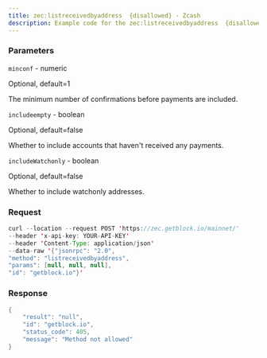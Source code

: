 ```yaml
---
title: zec:listreceivedbyaddress  {disallowed} - Zcash
description: Example code for the zec:listreceivedbyaddress  {disallowed} json-rpc method. Сomplete guide on how to use zec:listreceivedbyaddress  {disallowed} json-rpc in GetBlock.io Web3 documentation.
---
```


### Parameters


`minconf` - numeric

Optional, default=1

The minimum number of confirmations before payments are included.

`includeempty` - boolean

Optional, default=false

Whether to include accounts that haven't received any payments.

`includeWatchonly` - boolean

Optional, default=false

Whether to include watchonly addresses.

### Request

``` java
curl --location --request POST 'https://zec.getblock.io/mainnet/' 
--header 'x-api-key: YOUR-API-KEY' 
--header 'Content-Type: application/json' 
--data-raw '{"jsonrpc": "2.0",
"method": "listreceivedbyaddress",
"params": [null, null, null],
"id": "getblock.io"}'
```

###  Response

``` java
{
    "result": "null",
    "id": "getblock.io",
    "status_code": 405,
    "message": "Method not allowed"
}
```


